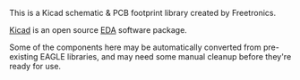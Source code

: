This is a Kicad schematic & PCB footprint library created by
Freetronics.

[Kicad](http://www.kicad-pcb.org) is an open source
[EDA](http://en.wikipedia.org/wiki/Electronic_design_automation)
software package.

Some of the components here may be automatically converted from
pre-existing EAGLE libraries, and may need some manual cleanup before
they're ready for use.
